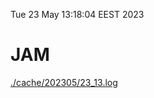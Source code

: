Tue 23 May 13:18:04 EEST 2023
# JAM
<a href='./cache/202305/23_13.log'>./cache/202305/23_13.log</a>
